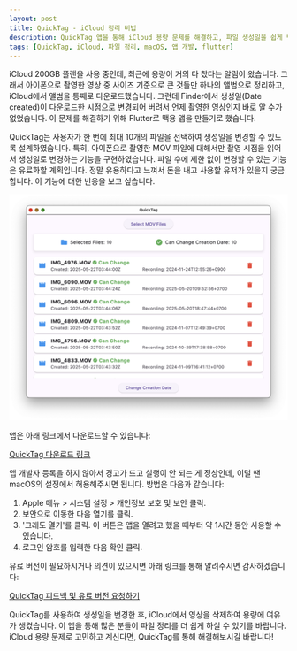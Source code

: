 ```yaml
---
layout: post
title: QuickTag - iCloud 정리 비법
description: QuickTag 앱을 통해 iCloud 용량 문제를 해결하고, 파일 생성일을 쉽게 변경하는 방법을 알아보세요.
tags: [QuickTag, iCloud, 파일 정리, macOS, 앱 개발, flutter]
---
```


iCloud 200GB 플랜을 사용 중인데, 최근에 용량이 거의 다 찼다는 알림이 왔습니다. 그래서 아이폰으로 촬영한 영상 중 사이즈 기준으로 큰 것들만 하나의 앨범으로 정리하고, iCloud에서 앨범을 통째로 다운로드했습니다. 그런데 Finder에서 생성일(Date created)이 다운로드한 시점으로 변경되어 버려서 언제 촬영한 영상인지 바로 알 수가 없었습니다. 이 문제를 해결하기 위해 Flutter로 맥용 앱을 만들기로 했습니다.

QuickTag는 사용자가 한 번에 최대 10개의 파일을 선택하여 생성일을 변경할 수 있도록 설계하였습니다. 특히, 아이폰으로 촬영한 MOV 파일에 대해서만 촬영 시점을 읽어서 생성일로 변경하는 기능을 구현하였습니다. 파일 수에 제한 없이 변경할 수 있는 기능은 유료화할 계획입니다. 정말 유용하다고 느껴서 돈을 내고 사용할 유저가 있을지 궁금합니다. 이 기능에 대한 반응을 보고 싶습니다.

![QuickTag 앱 스크린샷](/images/quicktag.png)

앱은 아래 링크에서 다운로드할 수 있습니다:

[QuickTag 다운로드 링크](/files/QuickTag.zip)

앱 개발자 등록을 하지 않아서 경고가 뜨고 실행이 안 되는 게 정상인데, 이럴 땐 macOS의 설정에서 허용해주시면 됩니다. 방법은 다음과 같습니다:

1. Apple 메뉴 > 시스템 설정 > 개인정보 보호 및 보안 클릭.
2. 보안으로 이동한 다음 열기를 클릭.
3. '그래도 열기'를 클릭. 이 버튼은 앱을 열려고 했을 때부터 약 1시간 동안 사용할 수 있습니다.
4. 로그인 암호를 입력한 다음 확인 클릭.

유료 버전이 필요하시거나 의견이 있으시면 아래 링크를 통해 알려주시면 감사하겠습니다:

[QuickTag 피드백 및 유료 버전 요청하기](https://github.com/sebatyler/sebatyler.github.com/issues/new?labels=quicktag)

QuickTag를 사용하여 생성일을 변경한 후, iCloud에서 영상을 삭제하여 용량에 여유가 생겼습니다. 이 앱을 통해 많은 분들이 파일 정리를 더 쉽게 하실 수 있기를 바랍니다. iCloud 용량 문제로 고민하고 계신다면, QuickTag를 통해 해결해보시길 바랍니다!

